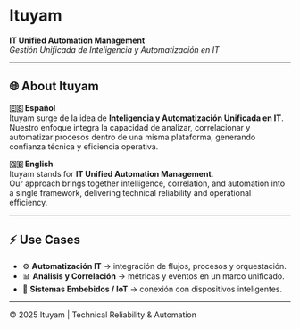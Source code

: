 # Ituyam

**IT Unified Automation Management**  
*Gestión Unificada de Inteligencia y Automatización en IT*

---

## 🌐 About Ituyam

**🇪🇸 Español**  
Ituyam surge de la idea de **Inteligencia y Automatización Unificada en IT**.  
Nuestro enfoque integra la capacidad de analizar, correlacionar y automatizar procesos dentro de una misma plataforma, generando confianza técnica y eficiencia operativa.  

**🇬🇧 English**  
Ituyam stands for **IT Unified Automation Management**.  
Our approach brings together intelligence, correlation, and automation into a single framework, delivering technical reliability and operational efficiency.  

---

## ⚡ Use Cases

- ⚙️ **Automatización IT** → integración de flujos, procesos y orquestación.  
- 📊 **Análisis y Correlación** → métricas y eventos en un marco unificado.  
- 🔗 **Sistemas Embebidos / IoT** → conexión con dispositivos inteligentes.  

---

© 2025 Ituyam | Technical Reliability & Automation
